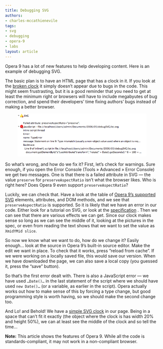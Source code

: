 ```yaml
---
title: Debugging SVG
authors:
- charles-mccathienevile
tags:
- svg
- debugging
- opera-9
- labs
layout: article
---
```


Opera 9 has a lot of new features to help developing content. Here is an example of debugging SVG.

The basic plan is to have an HTML page that has a clock in it. If you look at the [broken clock][1] it simply doesn’t appear due to bugs in the code. This might seem frustrasting, but it is a good reminder that you need to get at least the minimum right or browsers will have to include megabyutes of bug correction, and spend their developers’ time fixing authors’ bugs instead of making a better browser.

[1]: /articles/debugging-svg/svg-clock-broken.svg

<figure>
	<img src="/articles/debugging-svg/error-console.gif" alt="The error console; it’s the idea that counts">
</figure>

So what’s wrong, and how do we fix it? First, let’s check for warnings. Sure enough, if you open the Error Console (Tools » Advanced » Error Console) we get two messages. One is that there is a failed attribute in SVG — the value `preserve` for `preserveAspectRatio` isn’t what the browser likes. Who is right here? Does Opera 9 even support `preserveAspectRatio`?

Luckily, we can check that. Have a look at the table of [Opera 9’s supported SVG][3] elements, attributes, and DOM methods, and we see that `preserveAspectRatio` is supported. So it is likely that we have an error in our code. Either look for a tutorial on SVG, or look at the [specification][4] . Then we can see that there are various effects we can get. Since our clock makes sense so long as we can see the middle of it, looking at the pictures in the spec, or even from reading the text shows that we want to set the value as `XmidYMid slice`.

[3]: http://www.opera.com/docs/specs/opera9/svg/
[4]: http://www.w3.org/TR/SVG/coords.html#PreserveAspectRatioAttribute

So now we know what we want to do, how do we change it? Easily enough... look at the source in Opera 9’s built-in source editor. Make the edit we want in place. To check that it works, press “reload from cache”. If we were working on a locally saved file, this would save our version. When we have downloaded the page, we can also save a local copy (you guessed it, press the “save” button).

So that’s the first error dealt with. There is also a JavaScript error — we have used `…Date()…` in the last statement of the script where we should have used `new Date()…` (or a variable, as earlier in the script). Opera actually works out how to make sense of this by forcing a type change, but good programming style is worth having, so we should make the second change too.

<figure>
	<object type="image/svg+xml" data="/articles/debugging-svg/svg-clock.svg"></object>
</figure>

And Lo! and Behold! We have a [simple SVG clock][5] in our page. Being in a space that can’t fit it exactly (the object where the clock is has width 20% and height 50%), we can at least see the middle of the clock and so tell the time…

[5]: /articles/debugging-svg/svg-clock.svg

**Note:** This article shows the features of Opera 9. While all the code is standards-compliant, it may not work in a non-compliant browser.